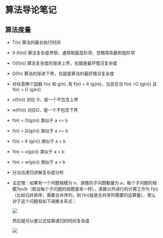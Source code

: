# 算法导论笔记

## 算法度量

- T(n) 算法的最长执行时间

- θ (f(n)) 算法复杂度界限，通常取最高阶项，忽略常系数和低阶项

- O(f(n)) 算法复杂度的渐进上界，也就是最坏情况复杂度

- Ω(fn) 算法的渐进下界，也就是算法的最好情况复杂度

- 对任意两个函数 f(n) 和 g(n) ,有 f(n) = θ (g(n))，当且仅当 f(n) =O (g(n)) 且 f(n) = Ω (g(n))

- o(f(n)) 对应 O，是一个不包含上界

- w(f(n)) 对应Ω，是一个不包含下界

- f(n) = O(g(n)) 类似于 a <= b

- f(n) = Ω(g(n)) 类似于 a >= b

- f(n) = θ (g(n)) 类似于 a = b

- f(n) = o(g(n)) 类似于 a < b

- f(n) = w(g(n)) 类似于 a > b

- 分治法递归求解复杂度分析

- 主定理：如果有一个问题规模为 n，递推的子问题数量为 a，每个子问题的规模为n/b（假设每个子问题的规模基本一样），递推以外进行的计算工作为 f(n)（比如归并排序，需要合并序列，则 f(n)就是合并序列需要的运算量），那么对于这个问题有如下递推关系式：

  ![](https://cdn.jsdelivr.net/gh/freshchen/resource@master/img/main1.jpe)

  然后就可以套公式估算递归的时间复杂度

  ![](https://cdn.jsdelivr.net/gh/freshchen/resource@master/img/main2.jpe)

  

